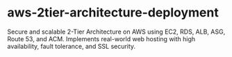 # aws-2tier-architecture-deployment
Secure and scalable 2-Tier Architecture on AWS using EC2, RDS, ALB, ASG, Route 53, and ACM. Implements real-world web hosting with high availability, fault tolerance, and SSL security.
